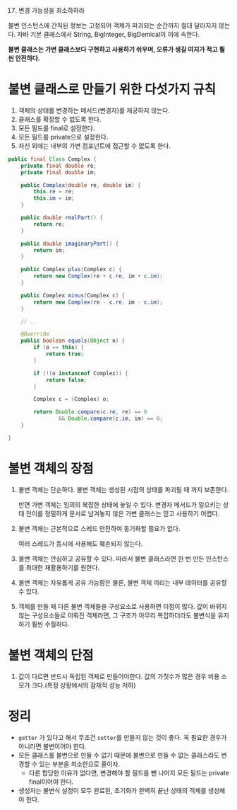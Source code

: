 17. 변경 가능성을 최소하하라

불변 인스턴스에 간직된 정보는 고정되어 객체가 파괴되는 순간까지 절대 달라지지 않는다. 자바 기본 클래스에서 String, BigInteger, BigDemical이 이에 속한다. 

**불변 클래스는 가변 클래스보다 구현하고 사용하기 쉬우며, 오류가 생길 여지가 적고 훨씬 안전하다.**

# 불변 클래스로 만들기 위한 다섯가지 규칙
1. 객체의 상태를 변경하는 메서드(변경자)를 제공하지 않는다.
2. 클래스를 확장할 수 없도록 한다. 
3. 모든 필드를 final로 설정한다. 
4. 모든 필드를 private으로 설정한다. 
5. 자신 외에는 내부의 가변 컴포넌트에 접근할 수 없도록 한다. 


``` java
public final Class Complex {
    private final double re;
    private final double im;

    public Complex(double re, double im) {
        this.re = re;
        this.im = im;
    }

    public double realPart() {
        return re;
    }

    public double imaginaryPart() {
        return im;
    }

    public Complex plus(Complex c) {
        return new Complex(re + c.re, im + c.im);
    }

    public Complex minus(Complex c) {
        return new Complex(re - c.re, im - c.im);
    }

    // .. 

    @Override
    public boolean equals(Object o) {
        if (o == this) {
            return true;
        }

        if (!(o instanceof Complex)) {
            return false;
        }

        Complex c = (Complex) o;

        return Double.compare(c.re, re) == 0
                && Double.compare(c.im, im) == 0;
    }

}
```

# 불변 객체의 장점
1. 불변 객체는 단순하다. 불변 객체는 생성된 시점의 상태를 파괴될 때 까지 보존한다.

    반면 가변 객체는 임의의 복잡한 상태에 놓일 수 있다. 변경자 메서드가 일으키는 상태 전이를 정밀하게 문서로 남겨놓지 않은 가변 클래스는 믿고 사용하기 어렵다.
2. 불변 객체는 근본적으로 스레드 안전하여 동기화할 필요가 없다. 

    여러 스레드가 동시에 사용해도 훼손되지 않는다.

3. 불변 객체는 안심하고 공유할 수 있다. 따라서 불변 클래스라면 한 번 만든 인스턴스를 최대한 재활용하기를 원한다.

4. 불변 객체는 자유롭게 공유 가능함은 물론, 불변 객체 끼리는 내부 데이터를 공유할 수 있다. 

5. 객체를 만들 때 다른 불변 객체들을 구성요소로 사용하면 이점이 많다. 값이 바뀌지 않는 구성요소들로 이뤄진 객체라면, 그 구조가 아무리 복잡하더라도 불변식을 유지하기 훨씬 수월하다.

# 불변 객체의 단점
1. 값이 다르면 반드시 독립된 객체로 만들어야한다. 값의 가짓수가 많은 경우 비용 소모가 크다.(특정 상황에서의 잠재적 성능 저하)


# 정리
- `getter` 가 있다고 해서 무조건 `setter`를 만들지 않는 것이 좋다. 꼭 필요한 경우가 아니라면 불변이어야 한다. 
- 모든 클래스를 불변으로 만들 수 없기 때문에 불변으로 만들 수 없는 클래스라도 변경할 수 있는 부분을 최소한으로 줄이자.
    - 다른 합당한 이유가 없다면, 변경해야 할 필드를 뺀 나머지 모든 필드는 private final이어야 한다.
- 생성자는 불변식 설정이 모두 완료된, 초기화가 완벽히 끝난 상태의 객체를 생성해야 한다.

